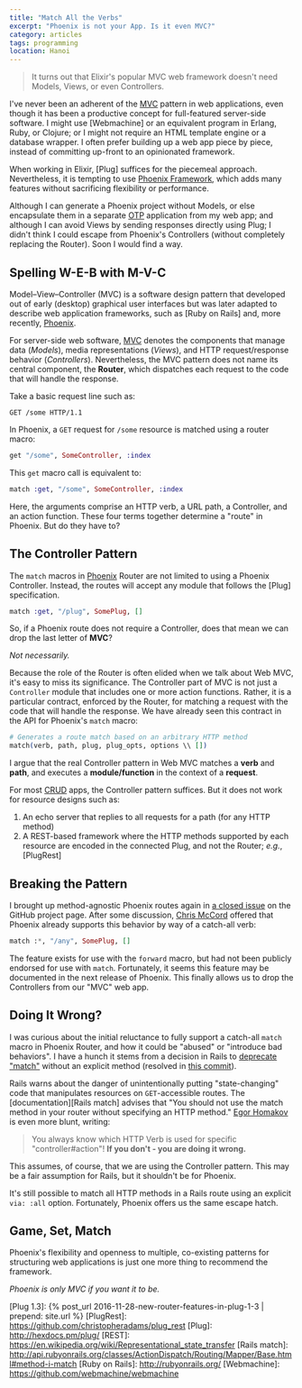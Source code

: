 ```yaml
---
title: "Match All the Verbs"
excerpt: "Phoenix is not your App. Is it even MVC?"
category: articles
tags: programming
location: Hanoi
---
```


> It turns out that Elixir's popular MVC web framework doesn't need Models,
> Views, or even Controllers.

I've never been an adherent of the [MVC] pattern in web applications, even
though it has been a productive concept for full-featured server-side software.
I might use [Webmachine] or an equivalent program in Erlang, Ruby, or Clojure;
or I might not require an HTML template engine or a database wrapper.
I often prefer building up a web app piece by piece, instead of committing
up-front to an opinionated framework.

When working in Elixir, [Plug] suffices for the piecemeal approach.
Nevertheless, it is tempting to use [Phoenix Framework][Phoenix], which adds
many features without sacrificing flexibility or performance.

Although I can generate a Phoenix project without Models, or else encapsulate
them in a separate [OTP] application from my web app;
and although I can avoid Views by sending responses directly using Plug;
I didn't think I could escape from Phoenix's Controllers (without completely
replacing the Router).
Soon I would find a way.

## Spelling W-E-B with M-V-C

Model–View–Controller (MVC) is a software design pattern that developed out of
early (desktop) graphical user interfaces but was later adapted to describe web
application frameworks, such as [Ruby on Rails] and, more recently, [Phoenix].

For server-side web software, [MVC] denotes the components that manage data
(*Models*), media representations (*Views*), and HTTP request/response behavior
(*Controllers*).
Nevertheless, the MVC pattern does not name its central component, the
**Router**, which dispatches each request to the code that will handle the
response.

Take a basic request line such as:

```http
GET /some HTTP/1.1
```

In Phoenix, a `GET` request for `/some` resource is matched using a router
macro:

```elixir
get "/some", SomeController, :index
```

This `get` macro call is equivalent to:

```elixir
match :get, "/some", SomeController, :index
```

Here, the arguments comprise an HTTP verb, a URL path, a Controller, and an
action function.
These four terms together determine a "route" in Phoenix.
But do they have to?

## The Controller Pattern

The `match` macros in [Phoenix] Router are not limited to using a Phoenix
Controller.
Instead, the routes will accept any module that follows the [Plug]
specification.

```elixir
match :get, "/plug", SomePlug, []
```

So, if a Phoenix route does not require a Controller, does that mean we can drop
the last letter of **MVC**?

*Not necessarily.*

Because the role of the Router is often elided when we talk about Web MVC, it's
easy to miss its significance.
The Controller part of MVC is not just a `Controller` module that includes one
or more action functions.
Rather, it is a particular contract, enforced by the Router, for matching a
request with the code that will handle the response.
We have already seen this contract in the API for Phoenix's `match` macro:

```elixir
# Generates a route match based on an arbitrary HTTP method
match(verb, path, plug, plug_opts, options \\ [])
```

I argue that the real Controller pattern in Web MVC matches a **verb** and
**path**, and executes a **module/function** in the context of a **request**.

For most [CRUD] apps, the Controller pattern suffices.
But it does not work for resource designs such as:

1. An echo server that replies to all requests for a path (for any HTTP method)
1. A REST-based framework where the HTTP methods supported by each resource are
   encoded in the connected Plug, and not the Router; *e.g.*, [PlugRest]

## Breaking the Pattern

I brought up method-agnostic Phoenix routes again in [a closed issue][977] on
the GitHub project page.
After some discussion, [Chris McCord] offered that Phoenix already supports this
behavior by way of a catch-all verb:

```elixir
match :*, "/any", SomePlug, []
```

The feature exists for use with the `forward` macro, but had not been publicly
endorsed for use with `match`.
Fortunately, it seems this feature may be documented in the next release of
Phoenix.
This finally allows us to drop the Controllers from our "MVC" web app.

## Doing It Wrong?

I was curious about the initial reluctance to fully support a catch-all `match`
macro in Phoenix Router, and how it could be "abused" or "introduce bad
behaviors".
I have a hunch it stems from a decision in Rails to [deprecate "match"][5964]
without an explicit method (resolved in [this commit][56cdc81]).

Rails warns about the danger of unintentionally putting "state-changing" code
that manipulates resources on `GET`-accessible routes.
The [documentation][Rails match] advises that "You should not use the match
method in your router without specifying an HTTP method."
[Egor Homakov][Match in Rails and CSRF] is even more blunt, writing:

> You always know which HTTP Verb is used for specific "controller#action"! **If
> you don't - you are doing it wrong.**

This assumes, of course, that we are using the Controller pattern.
This may be a fair assumption for Rails, but it shouldn't be for Phoenix.

It's still possible to match all HTTP methods in a Rails route using an explicit
`via: :all` option.
Fortunately, Phoenix offers us the same escape hatch.

## Game, Set, Match

Phoenix's flexibility and openness to multiple, co-existing patterns for
structuring web applications is just one more thing to recommend the framework.

*Phoenix is only MVC if you want it to be.*

[56cdc81]: https://github.com/rails/rails/commit/56cdc81c08b1847c5c1f699810a8c3b9ac3715a6
[5964]: https://github.com/rails/rails/issues/5964
[977]: https://github.com/phoenixframework/phoenix/issues/977
[CRUD]: https://en.wikipedia.org/wiki/Create,_read,_update_and_delete
[Chris McCord]: http://www.chrismccord.com/
[MVC]: https://en.wikipedia.org/wiki/Model%E2%80%93view%E2%80%93controller#Use_in_web_applications
[Match in Rails and CSRF]: http://homakov.blogspot.com/2012/04/whitelist-your-routes-match-is-evil.html
[OTP]: https://en.wikipedia.org/wiki/Open_Telecom_Platform
[Phoenix]: http://www.phoenixframework.org/
[Plug 1.3]: {% post_url 2016-11-28-new-router-features-in-plug-1-3 | prepend: site.url %}
[PlugRest]: https://github.com/christopheradams/plug_rest
[Plug]: http://hexdocs.pm/plug/
[REST]: https://en.wikipedia.org/wiki/Representational_state_transfer
[Rails match]: http://api.rubyonrails.org/classes/ActionDispatch/Routing/Mapper/Base.html#method-i-match
[Ruby on Rails]: http://rubyonrails.org/
[Webmachine]: https://github.com/webmachine/webmachine
